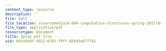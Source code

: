 ```yaml
---
content_type: resource
description: ''
file: null
file_location: /coursemedia/6-004-computation-structures-spring-2017/843a56df49226f93f9ff65b93e87f7b2_yRvgtY49eXE.pdf
file_type: application/pdf
resourcetype: Document
title: 3play pdf file
uid: 843a56df-4922-6f93-f9ff-65b93e87f7b2
---
```

